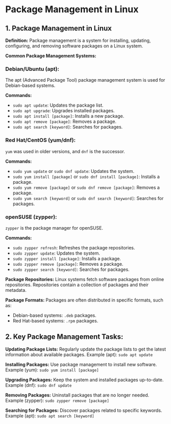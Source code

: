 # Package Management in Linux

## 1. Package Management in Linux

**Definition:**
Package management is a system for installing, updating, configuring, and removing software packages on a Linux system.

**Common Package Management Systems:**

### Debian/Ubuntu (apt):

The apt (Advanced Package Tool) package management system is used for Debian-based systems.

**Commands:**
- `sudo apt update`: Updates the package list.
- `sudo apt upgrade`: Upgrades installed packages.
- `sudo apt install [package]`: Installs a new package.
- `sudo apt remove [package]`: Removes a package.
- `sudo apt search [keyword]`: Searches for packages.

### Red Hat/CentOS (yum/dnf):

`yum` was used in older versions, and `dnf` is the successor.

**Commands:**
- `sudo yum update` or `sudo dnf update`: Updates the system.
- `sudo yum install [package]` or `sudo dnf install [package]`: Installs a package.
- `sudo yum remove [package]` or `sudo dnf remove [package]`: Removes a package.
- `sudo yum search [keyword]` or `sudo dnf search [keyword]`: Searches for packages.

### openSUSE (zypper):

`zypper` is the package manager for openSUSE.

**Commands:**
- `sudo zypper refresh`: Refreshes the package repositories.
- `sudo zypper update`: Updates the system.
- `sudo zypper install [package]`: Installs a package.
- `sudo zypper remove [package]`: Removes a package.
- `sudo zypper search [keyword]`: Searches for packages.

**Package Repositories:**
Linux systems fetch software packages from online repositories.
Repositories contain a collection of packages and their metadata.

**Package Formats:**
Packages are often distributed in specific formats, such as:
- Debian-based systems: `.deb` packages.
- Red Hat-based systems: `.rpm` packages.

## 2. Key Package Management Tasks:

**Updating Package Lists:**
Regularly update the package lists to get the latest information about available packages.
Example (apt): `sudo apt update`

**Installing Packages:**
Use package management to install new software.
Example (yum): `sudo yum install [package]`

**Upgrading Packages:**
Keep the system and installed packages up-to-date.
Example (dnf): `sudo dnf update`

**Removing Packages:**
Uninstall packages that are no longer needed.
Example (zypper): `sudo zypper remove [package]`

**Searching for Packages:**
Discover packages related to specific keywords.
Example (apt): `sudo apt search [keyword]`
